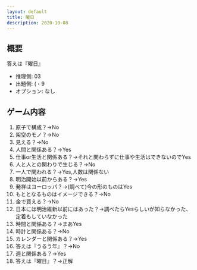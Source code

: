 ```yaml
---
layout: default
title: 曜日
description: 2020-10-08
---
```


## 概要

答えは『曜日』

- 推理側: 03
- 出題側: (・9
- オプション: なし

## ゲーム内容

1. 原子で構成？→No
2. 架空のモノ？→No
3. 見える？→No
4. 人間と関係ある？→Yes
5. 仕事or生活と関係ある？→それと関わらずに仕事や生活はできないのでYes
6. 人と人との関わりで生じる？→No
7. 一人で関われる？→Yes,人数は関係ない
8. 明治開始以前からある？→Yes
9. 発祥はヨーロッパ？→(調べて)今の形のものはYes
10. もととなるものはイメージできる？→No
11. 金で買える？→No
12. 日本には明治維新以前にはあった？→調べたらYesらしいが知らなかった、定着もしていなかった
13. 時間と関係ある？→まあYes
14. 時計と関係ある？→No
15. カレンダーと関係ある？→Yes
16. 答えは『うるう年』？→No
17. 週と関係ある？→Yes
18. 答えは『曜日』？→正解
